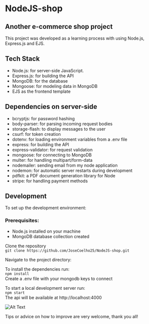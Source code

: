 # NodeJS-shop

## Another e-commerce shop project

This project was developed as a learning process with using Node.js, Express.js and EJS. 

## Tech Stack
- Node.js: for server-side JavaScript.
- Express.js: for building the API
- MongoDB: for the database
- Mongoose: for modeling data in MongoDB
- EJS as the frontend template

## Dependencies on server-side
- bcryptjs: for password hashing
- body-parser: for parsing incoming request bodies
- storage-flash: to display messages to the user
- csurf: for token creation
- dotenv: for loading environment variables from a .env file
- express: for building the API
- express-validator: for request validation
- mongoose: for connecting to MongoDB
- multer: for handling multipart/form-data
- nodemailer: sending email from my node application
- nodemon: for automatic server restarts during development
- pdfkit: a PDF document generation library for Node
- stripe: for handling payment methods


## Development
To set up the development environment:

### Prerequisites:

- Node.js installed on your machine
- MongoDB database collection created

Clone the repository  
```git clone https://github.com/JoseCoelho25/NodeJS-shop.git```

Navigate to the project directory:
  
To install the dependencies run:  
``npm install``  
Create a .env file with your mongodb keys to connect  


To start a local development server run:  
`npm start`  
The api will be available at http://localhost:4000



![Alt Text](https://i.gyazo.com/1a16f8baeb17e5ab122057ba58b7e48c.gif)


Tips or advice on how to improve are very welcome, thank you all!


